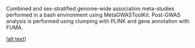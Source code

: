 Combined and sex-stratified genome-wide association meta-studies performed in a bash environment using  MetaGWASToolKit. Post-GWAS analysis is performed using clumping with PLINK and gene annotation with FUMA.

[!alt text](https://github.com/xEmz/Avans-files/blob/9d52a2af6d63e27dfbadc65b587d69f7eccc266c/cIMT-meta.drawio.png))
